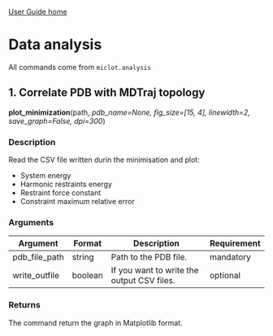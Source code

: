 [User Guide home](Manual.md)

# Data analysis

All commands come from `miclot.analysis`


## 1. Correlate PDB with MDTraj topology

**plot_minimization**(path, *pdb_name=None, fig_size=[15, 4], linewidth=2, save_graph=False, dpi=300*)

### Description

Read the CSV file written durin the minimisation and plot:

- System energy
- Harmonic restraints energy
- Restraint force constant
- Constraint maximum relative error

### Arguments

| Argument | Format | Description | Requirement |
| -------- | --- | --- | --- |
| pdb_file_path | string  | Path to the PDB file.  | mandatory |
| write_outfile | boolean | If you want to write the output CSV files. | optional |

### Returns

The command return the graph in Matplotlib format.